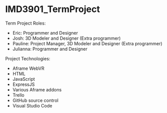 # IMD3901_TermProject

Term Project Roles:
  - Eric: Programmer and Designer
  - Josh: 3D Modeler and Designer (Extra programmer)
  - Pauline: Project Manager, 3D Modeler and Designer (Extra programmer) 
  - Julianna: Programmer and Designer

Project Technologies:
  - Aframe WebVR
  - HTML
  - JavaScript
  - ExpressJS
  - Various Aframe addons
  - Trello
  - GitHub source control
  - Visual Studio Code
  
